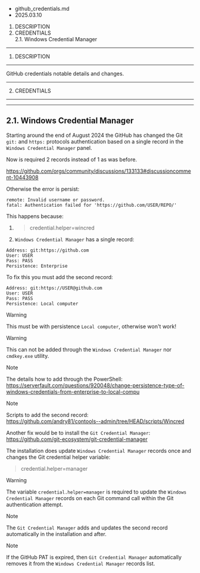 * github_credentials.md
* 2025.03.10

1. DESCRIPTION  
2. CREDENTIALS  
2.1. Windows Credential Manager  

-------------------------------------------------------------------------------
1. DESCRIPTION
-------------------------------------------------------------------------------
GitHub credentials notable details and changes.

-------------------------------------------------------------------------------
2. CREDENTIALS
-------------------------------------------------------------------------------

-------------------------------------------------------------------------------
2.1. Windows Credential Manager
-------------------------------------------------------------------------------
Starting around the end of August 2024 the GitHub has changed the Git `git:`
and `https:` protocols authentication based on a single record in the
`Windows Credential Manager` panel.

Now is required 2 records instead of 1 as was before.

https://github.com/orgs/community/discussions/133133#discussioncomment-10443908  

Otherwise the error is persist:

```
remote: Invalid username or password.
fatal: Authentication failed for 'https://github.com/USER/REPO/'
```

This happens because:

1. > credential.helper=wincred

2. `Windows Credential Manager` has a single record:

  ```
  Address: git:https://github.com
  User: USER
  Pass: PASS
  Persistence: Enterprise
  ```

To fix this you must add the second record:

```
Address: git:https://USER@github.com
User: USER
Pass: PASS
Persistence: Local computer
```

> [!WARNING]
> This must be with persistence `Local computer`, otherwise won't work!

> [!WARNING]
> This can not be added through the `Windows Credential Manager` nor
> `cmdkey.exe` utility.

> [!NOTE]
> The details how to add through the PowerShell:  
> https://serverfault.com/questions/920048/change-persistence-type-of-windows-credentials-from-enterprise-to-local-compu

> [!NOTE]
> Scripts to add the second record:  
> https://github.com/andry81/contools--admin/tree/HEAD/scripts/Wincred

Another fix would be to install the `Git Credential Manager`:  
https://github.com/git-ecosystem/git-credential-manager  

The installation does update `Windows Credential Manager` records once and
changes the Git credential helper variable:

> credential.helper=manager

> [!WARNING]
> The variable `credential.helper=manager` is required to update the
> `Windows Credential Manager` records on each Git command call within the Git
> authentication attempt.

> [!NOTE]
> The `Git Credential Manager` adds and updates the second record automatically
> in the installation and after.

> [!NOTE]
> If the GitHub PAT is expired, then `Git Credential Manager` automatically
> removes it from the `Windows Credential Manager` records list.
